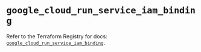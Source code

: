 # `google_cloud_run_service_iam_binding`

Refer to the Terraform Registry for docs: [`google_cloud_run_service_iam_binding`](https://registry.terraform.io/providers/hashicorp/google/6.43.0/docs/resources/cloud_run_service_iam_binding).
